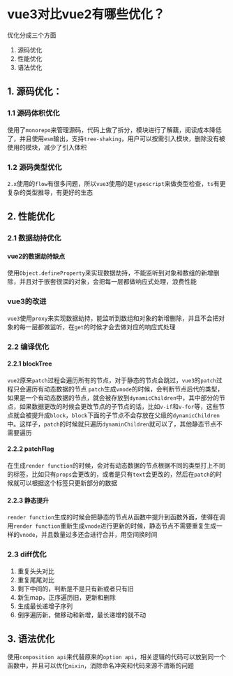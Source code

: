 # vue3对比vue2有哪些优化？
优化分成三个方面
1. 源码优化
2. 性能优化
3. 语法优化
## 1. 源码优化：
### 1.1 源码体积优化
使用了`monorepo`来管理源码，代码上做了拆分，模块进行了解藕，阅读成本降低了，并且使用`esm`输出，支持`tree-shaking`，用户可以按需引入模块，删除没有被使用的模块，减少了引入体积
### 1.2 源码类型优化
`2.x`使用的`flow`有很多问题，所以`vue3`使用的是`typescript`来做类型检查，`ts`有更复杂的类型推导，有更好的生态
## 2. 性能优化
### 2.1 数据劫持优化
#### vue2的数据劫持缺点
使用`Object.defineProperty`来实现数据劫持，不能监听到对象和数组的新增删除，并且对于嵌套很深的对象，会把每一层都做响应式处理，浪费性能
### vue3的改进
`vue3`使用`proxy`来实现数据劫持，能监听到数组和对象的新增删除，并且不会把对象的每一层都做监听，在`get`的时候才会去做对应的响应式处理
### 2.2 编译优化
#### 2.2.1 blockTree
`vue2`原来`patch`过程会遍历所有的节点，对于静态的节点会跳过，`vue3`的`patch`过程只会遍历有动态数据的节点
`patch`生成`vnode`的时候，会判断节点后代的类型，如果是一个有动态数据的节点，就会被存放到`dynamicChildren`中，其中部分的节点，如果数据更改的时候会更改节点的子节点的话，比如`v-if`和`v-for`等，这些节点就会被提升成`block`，`block`下面的子节点不会存放在父级的`dynamicChildren`中。这样子，`patch`的时候就只遍历`dynaminChildren`就可以了，其他静态节点不需要遍历
#### 2.2.2 patchFlag
在生成`render function`的时候，会对有动态数据的节点根据不同的类型打上不同的标签，比如只有`props`会更改的，或者是只有`text`会更改的，然后在`patch`的时候就可以根据这个标签只更新部分的数据
#### 2.2.3 静态提升
`render function`生成的时候会把静态的节点从函数中提升到函数外面，使得在调用`render function`重新生成`vnode`进行更新的时候，静态节点不需要重复生成一样的`vnode`，并且数量过多还会进行合并，用空间换时间
### 2.3 diff优化
1. 重复头头对比
2. 重复尾尾对比
3. 剩下中间的，判断是不是只有新或者只有旧
4. 新生map，正序遍历旧，更新和删除
5. 生成最长递增子序列
6. 倒序遍历新，做移动和新增，最长递增的就不动

## 3. 语法优化
使用`composition api`来代替原来的`option api`，相关逻辑的代码可以放到同一个函数中，并且可以优化`mixin`，消除命名冲突和代码来源不清晰的问题